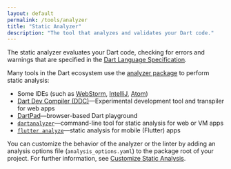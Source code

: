```yaml
---
layout: default
permalink: /tools/analyzer
title: "Static Analyzer"
description: "The tool that analyzes and validates your Dart code."
---
```


The static analyzer evaluates your Dart code,
checking for errors and warnings that are specified in the
[Dart Language Specification](https://www.dartlang.org/docs/spec/).

Many tools in the Dart ecosystem use the
[analyzer package](https://pub.dartlang.org/packages/analyzer) to
perform static analysis:

* Some IDEs (such as [WebStorm](https://webdev.dartlang.org/tools/webstorm),
  [IntelliJ](https://www.dartlang.org/tools/jetbrains-plugin),
  [Atom](https://atom.io/packages/dartlang))
* [Dart Dev Compiler (DDC)](https://github.com/dart-lang/sdk/tree/master/pkg/dev_compiler)&mdash;Experimental development tool and transpiler for web apps
* [DartPad](https://www.dartlang.org/tools/dartpad)&mdash;browser-based
  Dart playground
* [`dartanalyzer`](https://github.com/dart-lang/sdk/tree/master/pkg/analyzer_cli#dartanalyzer
)&mdash;command-line tool for static analysis for web or VM apps
* [`flutter analyze`](https://flutter.io/debugging/#the-dart-analyzer)&mdash;static analysis for mobile (Flutter) apps

You can customize the behavior of the analyzer or the linter
by adding an analysis options file (`analysis_options.yaml`) to
the package root of your project. For further information, see
[Customize Static Analysis](/guides/language-analysis-options).

